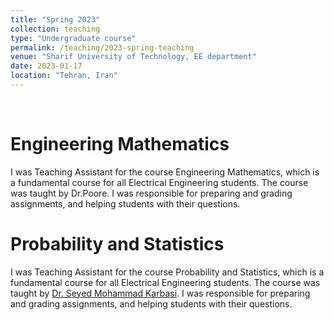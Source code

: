 ```yaml
---
title: "Spring 2023"
collection: teaching
type: "Undergraduate course"
permalink: /teaching/2023-spring-teaching
venue: "Sharif University of Technology, EE department"
date: 2023-01-17
location: "Tehran, Iran"
---
```


$~$
$~$

# Engineering Mathematics

I was Teaching Assistant for the course Engineering Mathematics, which is a fundamental course for all Electrical Engineering students. The course was taught by Dr.Poore. I was responsible for preparing and grading assignments, and helping students with their questions.

# Probability and Statistics

I was Teaching Assistant for the course Probability and Statistics, which is a fundamental course for all Electrical Engineering students. The course was taught by [Dr. Seyed Mohammad Karbasi](https://scholar.google.com/citations?user=JQs9TcgAAAAJ&hl=en). I was responsible for preparing and grading assignments, and helping students with their questions.
